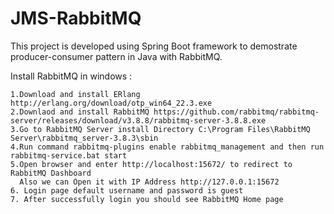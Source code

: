 # JMS-RabbitMQ
This project is developed using Spring Boot framework to demostrate producer-consumer pattern in Java with RabbitMQ.

Install RabbitMQ in windows :

    1.Download and install ERlang http://erlang.org/download/otp_win64_22.3.exe
    2.Downlaod and install RabbitMQ https://github.com/rabbitmq/rabbitmq-server/releases/download/v3.8.8/rabbitmq-server-3.8.8.exe
    3.Go to RabbitMQ Server install Directory C:\Program Files\RabbitMQ Server\rabbitmq_server-3.8.3\sbin
    4.Run command rabbitmq-plugins enable rabbitmq_management and then run rabbitmq-service.bat start
    5.Open browser and enter http://localhost:15672/ to redirect to RabbitMQ Dashboard
      Also we can Open it with IP Address http://127.0.0.1:15672
    6. Login page default username and password is guest
    7. After successfully login you should see RabbitMQ Home page

